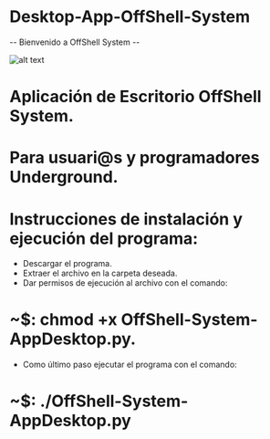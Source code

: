# Desktop-App-OffShell-System
-- Bienvenido a OffShell System --

![alt text](https://4.bp.blogspot.com/-0cryA22dyKw/XZUQw7cBBQI/AAAAAAAAC4k/w10SDiY77ngeKSFpe1GM0mKKhZJ_PIqjwCK4BGAYYCw/s1280/primate.gif)
# Aplicación de Escritorio OffShell System.
# Para usuari@s y programadores Underground.
# Instrucciones de instalación y ejecución del programa:
 - Descargar el programa.
 - Extraer el archivo en la carpeta deseada.
 - Dar permisos de ejecución al archivo con el comando:
  # ~$: chmod +x OffShell-System-AppDesktop.py.
 - Como último paso ejecutar el programa con el comando: 
  # ~$: ./OffShell-System-AppDesktop.py
